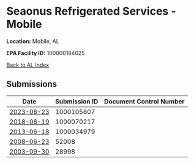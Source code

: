 # Seaonus Refrigerated Services - Mobile

**Location:** Mobile, AL

**EPA Facility ID:** 100000184025

[Back to AL Index](../../index.md)

## Submissions

| Date | Submission ID | Document Control Number |
|------|--------------|-------------------------|
| [2023-06-23](submissions/1000105807.md) | 1000105807 |  |
| [2018-06-19](submissions/1000070217.md) | 1000070217 |  |
| [2013-06-18](submissions/1000034979.md) | 1000034979 |  |
| [2008-06-23](submissions/52008.md) | 52008 |  |
| [2003-09-30](submissions/28998.md) | 28998 |  |
